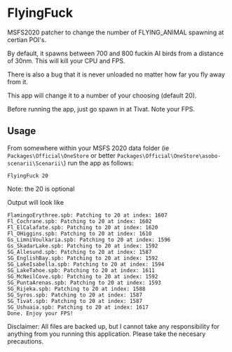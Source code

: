 # FlyingFuck

MSFS2020 patcher to change the number of FLYING_ANIMAL spawning at certian POI's.

By default, it spawns between 700 and 800 fuckin AI birds from a distance of 30nm. This will kill your CPU and FPS.

There is also a bug that it is never unloaded no matter how far you fly away from it.

This app will change it to a number of your choosing (default 20).

Before running the app, just go spawn in at Tivat. Note your FPS.

## Usage

From somewhere within your MSFS 2020 data folder (ie `Packages\Official\OneStore` or better `Packages\Official\OneStore\asobo-scenarii\Scenarii\`) run the app as follows:

```
FlyingFuck 20
```
Note: the 20 is optional

Output will look like
```
FlamingoErythree.spb: Patching to 20 at index: 1607
Fl_Cochrane.spb: Patching to 20 at index: 1602
Fl_ElCalafate.spb: Patching to 20 at index: 1620
Fl_OHiggins.spb: Patching to 20 at index: 1610
Gs_LimniVoulkaria.spb: Patching to 20 at index: 1596
Gs_SkadarLake.spb: Patching to 20 at index: 1592
SG_Allesund.spb: Patching to 20 at index: 1587
SG_EnglishBay.spb: Patching to 20 at index: 1592
SG_LakeIsabella.spb: Patching to 20 at index: 1594
SG_LakeTahoe.spb: Patching to 20 at index: 1611
SG_McNeilCove.spb: Patching to 20 at index: 1592
SG_PuntaArenas.spb: Patching to 20 at index: 1593
SG_Rijeka.spb: Patching to 20 at index: 1588
SG_Syros.spb: Patching to 20 at index: 1587
SG_Tivat.spb: Patching to 20 at index: 1587
SG_Ushuaia.spb: Patching to 20 at index: 1617
Done. Enjoy your FPS!
```

Disclaimer: All files are backed up, but I cannot take any responsibility for anything from you running this application. Please take the necesary precautions.
